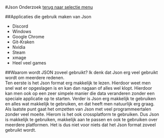 #Json Onderzoek
[terug naar selectie menu](Portfolio.md)

##Applicaties die gebruik maken van Json  
  * Discord
  * Windows
  * Google Chrome
  * Git-Kraken
  * Nvidia
  * Steam
  * xmage
  * Heel veel games

  
  ##Waarom wordt JSON zoveel gebruikt?
  Ik denk dat Json erg veel gebruikt wordt om meerdere redenen.  
  Ten eerste is het Json format erg makkelijk te lezen. Hierdoor weet men snel wat er opgeslagen is en kan dan nagaan of alles wel klopt.
  Hierdoor kan men ook op een zeer simpele manier die data veranderen zonder een speciale applicatie op te starten.
  Verder is Json erg makkelijk te gebruiken en alles wat makkelijk te gebruiken, en dat heeft men natuurlijk erg graag.
  Als laatste punt gaat het omzetten van Json met veel programmeertalen zonder veel moeite. Hierom is het ook crossplatform te gebruiken.
    Dus Json is makkelijk te gebruiken, makkelijk aan te passen en ook te gebruiken over meerdere platformen. Het is dus niet voor niets dat het Json format zoveel gebruikt wordt. 
